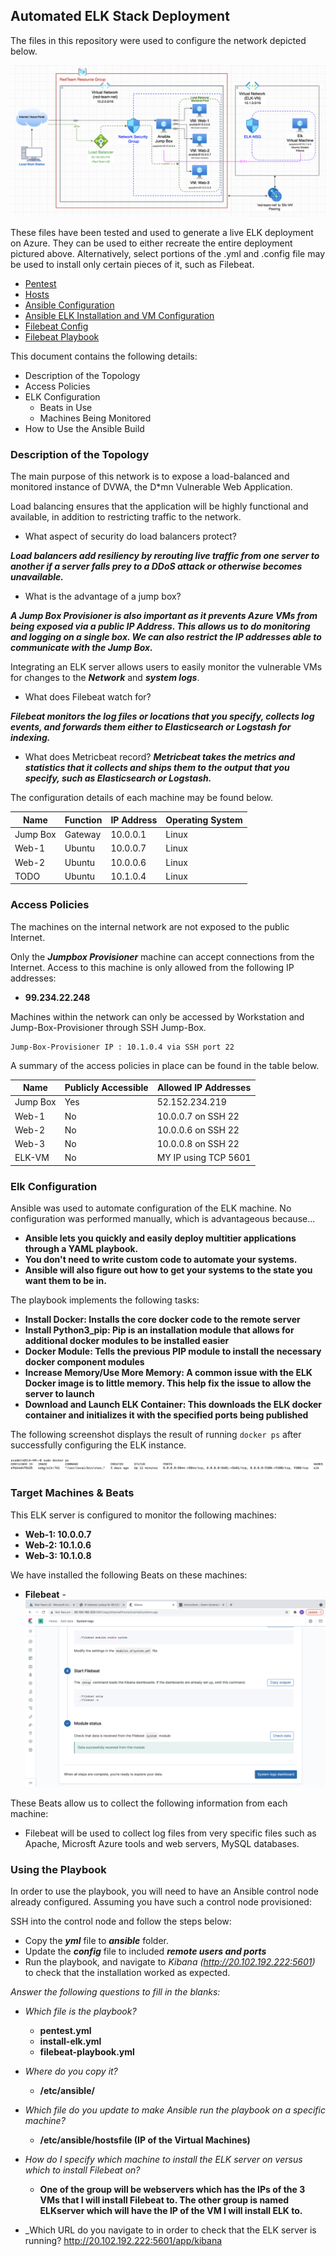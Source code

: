 ## Automated ELK Stack Deployment

The files in this repository were used to configure the network depicted below.

![alt text](https://github.com/paul-rod/PR.Repo/blob/main/Network%20Topology.png)

These files have been tested and used to generate a live ELK deployment on Azure. They can be used to either recreate the entire deployment pictured above. Alternatively, select portions of the .yml and .config file may be used to install only certain pieces of it, such as Filebeat.

  - [Pentest](../blob/main/pentest.yml)
  - [Hosts](../blob/main/Hosts)
  - [Ansible Configuration](../blob/mainansible)
  - [Ansible ELK Installation and VM Configuration](../blob/main/install-elk.yml)
  - [Filebeat Config](../blob/main/filebeat_config.yml)
  - [Filebeat Playbook](../blob.main/filebeat-playbook.yml)

This document contains the following details:
- Description of the Topology
- Access Policies
- ELK Configuration
  - Beats in Use
  - Machines Being Monitored
- How to Use the Ansible Build


### Description of the Topology

The main purpose of this network is to expose a load-balanced and monitored instance of DVWA, the D*mn Vulnerable Web Application.

Load balancing ensures that the application will be highly functional and available, in addition to restricting traffic to the network.

- What aspect of security do load balancers protect? 

**_Load balancers add resiliency by rerouting live traffic from one server to another if a server falls prey to a DDoS attack or otherwise becomes unavailable._**

- What is the advantage of a jump box?

**_A Jump Box Provisioner is also important as it prevents Azure VMs from being exposed via a public IP Address. This allows us to do monitoring and logging on a single box. We can also restrict the IP addresses able to communicate with the Jump Box._**

Integrating an ELK server allows users to easily monitor the vulnerable VMs for changes to the **_Network_** and **_system logs_**.

- What does Filebeat watch for?

**_Filebeat monitors the log files or locations that you specify, collects log events, and forwards them either to Elasticsearch or Logstash for indexing._**

- What does Metricbeat record?
**_Metricbeat takes the metrics and statistics that it collects and ships them to the output that you specify, such as Elasticsearch or Logstash._**

The configuration details of each machine may be found below.

| Name     | Function | IP Address | Operating System |
|----------|----------|------------|------------------|
| Jump Box | Gateway  | 10.0.0.1   | Linux            |
| Web-1    | Ubuntu   | 10.0.0.7   | Linux            |
| Web-2    | Ubuntu   | 10.0.0.6   | Linux            |
| TODO     | Ubuntu   | 10.1.0.4   | Linux            |

### Access Policies

The machines on the internal network are not exposed to the public Internet. 

Only the **_Jumpbox Provisioner_** machine can accept connections from the Internet. Access to this machine is only allowed from the following IP addresses:
- **99.234.22.248**

Machines within the network can only be accessed by Workstation and Jump-Box-Provisioner through SSH Jump-Box.

    Jump-Box-Provisioner IP : 10.1.0.4 via SSH port 22

A summary of the access policies in place can be found in the table below.

| Name     | Publicly Accessible | Allowed IP Addresses |
|----------|---------------------|----------------------|
| Jump Box | Yes                 | 52.152.234.219       |
| Web-1    | No                  | 10.0.0.7 on SSH 22   |
| Web-2    | No                  | 10.0.0.6 on SSH 22   |
| Web-3    | No                  | 10.0.0.8 on SSH 22   |
| ELK-VM   | No                  | MY IP using TCP 5601 |

### Elk Configuration

Ansible was used to automate configuration of the ELK machine. No configuration was performed manually, which is advantageous because...

- **Ansible lets you quickly and easily deploy multitier applications through a YAML playbook.**
- **You don't need to write custom code to automate your systems.**
- **Ansible will also figure out how to get your systems to the state you want them to be in.**

The playbook implements the following tasks:

- **Install Docker: Installs the core docker code to the remote server**
- **Install Python3_pip: Pip is an installation module that allows for additional docker modules to be installed easier**
- **Docker Module: Tells the previous PIP module to install the necessary docker component modules**
- **Increase Memory/Use More Memory: A common issue with the ELK Docker image is to little memory. This help fix the issue to allow the server to launch**
- **Download and Launch ELK Container: This downloads the ELK docker container and initializes it with the specified ports being published**

The following screenshot displays the result of running `docker ps` after successfully configuring the ELK instance.

![alt text](https://github.com/paul-rod/PR.Repo/blob/main/ELK%20Server%20-%20sudo%20docker%20ps.png)

### Target Machines & Beats
This ELK server is configured to monitor the following machines:
- **Web-1: 10.0.0.7**
- **Web-2: 10.1.0.6**
- **Web-3: 10.1.0.8**

We have installed the following Beats on these machines:

- **Filebeat** - ![Filebeat Module Status Screenshot](https://github.com/paul-rod/PR.Repo/blob/main/Screen%20Shot%202021-09-10%20at%206.04.30%20PM.png)

These Beats allow us to collect the following information from each machine:
- Filebeat will be used to collect log files from very specific files such as Apache, Microsft Azure tools and web servers, MySQL databases.

### Using the Playbook
In order to use the playbook, you will need to have an Ansible control node already configured. Assuming you have such a control node provisioned: 

SSH into the control node and follow the steps below:
- Copy the **_yml_** file to **_ansible_** folder.
- Update the **_config_** file to included **_remote users and ports_**
- Run the playbook, and navigate to _Kibana (http://20.102.192.222:5601)_ to check that the installation worked as expected.

_Answer the following questions to fill in the blanks:_
- _Which file is the playbook?_
    - **pentest.yml**
    - **install-elk.yml** 
    - **filebeat-playbook.yml**
    
- _Where do you copy it?_
    - **/etc/ansible/**

- _Which file do you update to make Ansible run the playbook on a specific machine?_ 
    - **/etc/ansible/hostsfile (IP of the Virtual Machines)**

- _How do I specify which machine to install the ELK server on versus which to install Filebeat on?_
    - **One of the group will be webservers which has the IPs of the 3 VMs that I will install Filebeat to. The other group is named ELKserver which will have the IP of the VM I will install ELK to.**

- _Which URL do you navigate to in order to check that the ELK server is running?
    http://20.102.192.222:5601/app/kibana
